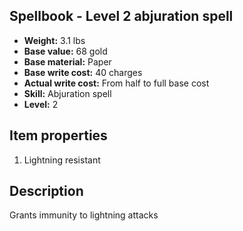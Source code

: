 ## Spellbook - Level 2 abjuration spell

- **Weight:** 3.1 lbs
- **Base value:** 68 gold
- **Base material:** Paper
- **Base write cost:** 40 charges
- **Actual write cost:** From half to full base cost
- **Skill:** Abjuration spell
- **Level:** 2

## Item properties

1. Lightning resistant

## Description

Grants immunity to lightning attacks
